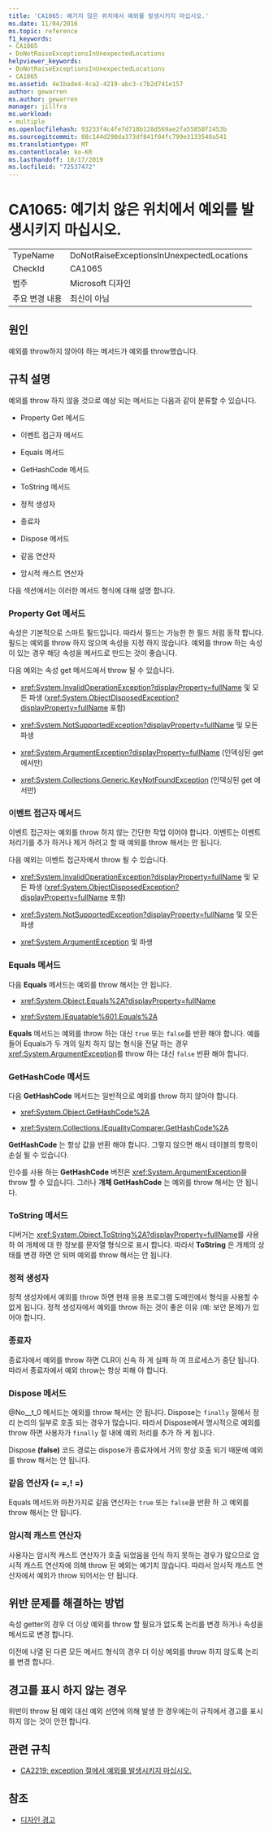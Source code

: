 ```yaml
---
title: 'CA1065: 예기치 않은 위치에서 예외를 발생시키지 마십시오.'
ms.date: 11/04/2016
ms.topic: reference
f1_keywords:
- CA1065
- DoNotRaiseExceptionsInUnexpectedLocations
helpviewer_keywords:
- DoNotRaiseExceptionsInUnexpectedLocations
- CA1065
ms.assetid: 4e1bade4-4ca2-4219-abc3-c7b2d741e157
author: gewarren
ms.author: gewarren
manager: jillfra
ms.workload:
- multiple
ms.openlocfilehash: 93233f4c4fe7d718b128d569ae2fa55858f2453b
ms.sourcegitcommit: 08c144d290da373df841f04fc799e3133540a541
ms.translationtype: MT
ms.contentlocale: ko-KR
ms.lasthandoff: 10/17/2019
ms.locfileid: "72537472"
---
```

# <a name="ca1065-do-not-raise-exceptions-in-unexpected-locations"></a>CA1065: 예기치 않은 위치에서 예외를 발생시키지 마십시오.

|||
|-|-|
|TypeName|DoNotRaiseExceptionsInUnexpectedLocations|
|CheckId|CA1065|
|범주|Microsoft 디자인|
|주요 변경 내용|최신이 아님|

## <a name="cause"></a>원인

예외를 throw하지 않아야 하는 메서드가 예외를 throw했습니다.

## <a name="rule-description"></a>규칙 설명

예외를 throw 하지 않을 것으로 예상 되는 메서드는 다음과 같이 분류할 수 있습니다.

- Property Get 메서드

- 이벤트 접근자 메서드

- Equals 메서드

- GetHashCode 메서드

- ToString 메서드

- 정적 생성자

- 종료자

- Dispose 메서드

- 같음 연산자

- 암시적 캐스트 연산자

다음 섹션에서는 이러한 메서드 형식에 대해 설명 합니다.

### <a name="property-get-methods"></a>Property Get 메서드

속성은 기본적으로 스마트 필드입니다. 따라서 필드는 가능한 한 필드 처럼 동작 합니다. 필드는 예외를 throw 하지 않으며 속성을 지정 하지 않습니다. 예외를 throw 하는 속성이 있는 경우 해당 속성을 메서드로 만드는 것이 좋습니다.

다음 예외는 속성 get 메서드에서 throw 될 수 있습니다.

- <xref:System.InvalidOperationException?displayProperty=fullName> 및 모든 파생 (<xref:System.ObjectDisposedException?displayProperty=fullName> 포함)

- <xref:System.NotSupportedException?displayProperty=fullName> 및 모든 파생

- <xref:System.ArgumentException?displayProperty=fullName> (인덱싱된 get 에서만)

- <xref:System.Collections.Generic.KeyNotFoundException> (인덱싱된 get 에서만)

### <a name="event-accessor-methods"></a>이벤트 접근자 메서드

이벤트 접근자는 예외를 throw 하지 않는 간단한 작업 이어야 합니다. 이벤트는 이벤트 처리기를 추가 하거나 제거 하려고 할 때 예외를 throw 해서는 안 됩니다.

다음 예외는 이벤트 접근자에서 throw 될 수 있습니다.

- <xref:System.InvalidOperationException?displayProperty=fullName> 및 모든 파생 (<xref:System.ObjectDisposedException?displayProperty=fullName> 포함)

- <xref:System.NotSupportedException?displayProperty=fullName> 및 모든 파생

- <xref:System.ArgumentException> 및 파생

### <a name="equals-methods"></a>Equals 메서드

다음 **Equals** 메서드는 예외를 throw 해서는 안 됩니다.

- <xref:System.Object.Equals%2A?displayProperty=fullName>

- <xref:System.IEquatable%601.Equals%2A>

**Equals** 메서드는 예외를 throw 하는 대신 `true` 또는 `false`를 반환 해야 합니다. 예를 들어 Equals가 두 개의 일치 하지 않는 형식을 전달 하는 경우 <xref:System.ArgumentException>를 throw 하는 대신 `false` 반환 해야 합니다.

### <a name="gethashcode-methods"></a>GetHashCode 메서드

다음 **GetHashCode** 메서드는 일반적으로 예외를 throw 하지 않아야 합니다.

- <xref:System.Object.GetHashCode%2A>

- <xref:System.Collections.IEqualityComparer.GetHashCode%2A>

**GetHashCode** 는 항상 값을 반환 해야 합니다. 그렇지 않으면 해시 테이블의 항목이 손실 될 수 있습니다.

인수를 사용 하는 **GetHashCode** 버전은 <xref:System.ArgumentException>을 throw 할 수 있습니다. 그러나 **개체 GetHashCode** 는 예외를 throw 해서는 안 됩니다.

### <a name="tostring-methods"></a>ToString 메서드

디버거는 <xref:System.Object.ToString%2A?displayProperty=fullName>를 사용 하 여 개체에 대 한 정보를 문자열 형식으로 표시 합니다. 따라서 **ToString** 은 개체의 상태를 변경 하면 안 되며 예외를 throw 해서는 안 됩니다.

### <a name="static-constructors"></a>정적 생성자

정적 생성자에서 예외를 throw 하면 현재 응용 프로그램 도메인에서 형식을 사용할 수 없게 됩니다. 정적 생성자에서 예외를 throw 하는 것이 좋은 이유 (예: 보안 문제)가 있어야 합니다.

### <a name="finalizers"></a>종료자

종료자에서 예외를 throw 하면 CLR이 신속 하 게 실패 하 여 프로세스가 중단 됩니다. 따라서 종료자에서 예외 throw는 항상 피해 야 합니다.

### <a name="dispose-methods"></a>Dispose 메서드

@No__t_0 메서드는 예외를 throw 해서는 안 됩니다. Dispose는 `finally` 절에서 정리 논리의 일부로 호출 되는 경우가 많습니다. 따라서 Dispose에서 명시적으로 예외를 throw 하면 사용자가 `finally` 절 내에 예외 처리를 추가 하 게 됩니다.

Dispose **(false)** 코드 경로는 dispose가 종료자에서 거의 항상 호출 되기 때문에 예외를 throw 해서는 안 됩니다.

### <a name="equality-operators--"></a>같음 연산자 (= =,! =)

Equals 메서드와 마찬가지로 같음 연산자는 `true` 또는 `false`을 반환 하 고 예외를 throw 해서는 안 됩니다.

### <a name="implicit-cast-operators"></a>암시적 캐스트 연산자

사용자는 암시적 캐스트 연산자가 호출 되었음을 인식 하지 못하는 경우가 많으므로 암시적 캐스트 연산자에 의해 throw 된 예외는 예기치 않습니다. 따라서 암시적 캐스트 연산자에서 예외가 throw 되어서는 안 됩니다.

## <a name="how-to-fix-violations"></a>위반 문제를 해결하는 방법

속성 getter의 경우 더 이상 예외를 throw 할 필요가 없도록 논리를 변경 하거나 속성을 메서드로 변경 합니다.

이전에 나열 된 다른 모든 메서드 형식의 경우 더 이상 예외를 throw 하지 않도록 논리를 변경 합니다.

## <a name="when-to-suppress-warnings"></a>경고를 표시 하지 않는 경우

위반이 throw 된 예외 대신 예외 선언에 의해 발생 한 경우에는이 규칙에서 경고를 표시 하지 않는 것이 안전 합니다.

## <a name="related-rules"></a>관련 규칙

- [CA2219: exception 절에서 예외를 발생시키지 마십시오.](../code-quality/ca2219.md)

## <a name="see-also"></a>참조

- [디자인 경고](../code-quality/design-warnings.md)
